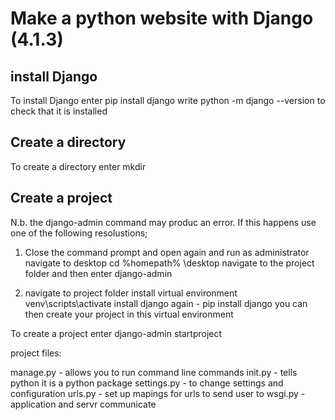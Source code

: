 Make a python website with Django (4.1.3)
==========================================

install Django
---------------------

To install Django enter pip install django
write python -m django --version to check that it is installed

Create a directory
-------------------

To create a directory enter mkdir <foldername>
  
Create a project
------------------------
  
N.b. the django-admin command may produc an error.  If this happens use one of the following resolustions;
  
1. Close the command prompt and open again and run as administrator
  navigate to desktop cd %homepath% \desktop
  navigate to the project folder and then enter django-admin
  
2. navigate to project folder
  install virtual environment venv\scripts\activate
  install django again  - pip install django
  you can then create your project in this virtual environment
  
To create a project enter django-admin startproject <projectname>
  
project files:
  
manage.py - allows you to run command line commands
init.py - tells python it is a python package
settings.py - to change settings and configuration
urls.py - set up mapings for urls to send user to
wsgi.py - application and servr communicate
